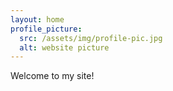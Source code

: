 ```yaml
---
layout: home
profile_picture:
  src: /assets/img/profile-pic.jpg
  alt: website picture
---
```


<p>
  Welcome to my site!
</p>
